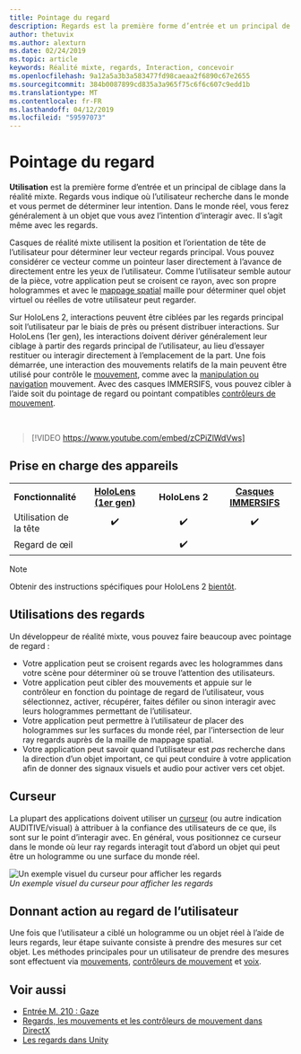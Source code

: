 ```yaml
---
title: Pointage du regard
description: Regards est la première forme d’entrée et un principal de ciblage dans la réalité mixte.
author: thetuvix
ms.author: alexturn
ms.date: 02/24/2019
ms.topic: article
keywords: Réalité mixte, regards, Interaction, concevoir
ms.openlocfilehash: 9a12a5a3b3a583477fd98caeaa2f6890c67e2655
ms.sourcegitcommit: 384b0087899cd835a3a965f75c6f6c607c9edd1b
ms.translationtype: MT
ms.contentlocale: fr-FR
ms.lasthandoff: 04/12/2019
ms.locfileid: "59597073"
---
```

# <a name="gaze"></a>Pointage du regard

**Utilisation** est la première forme d’entrée et un principal de ciblage dans la réalité mixte. Regards vous indique où l’utilisateur recherche dans le monde et vous permet de déterminer leur intention. Dans le monde réel, vous ferez généralement à un objet que vous avez l’intention d’interagir avec. Il s’agit même avec les regards.

Casques de réalité mixte utilisent la position et l’orientation de tête de l’utilisateur pour déterminer leur vecteur regards principal. Vous pouvez considérer ce vecteur comme un pointeur laser directement à l’avance de directement entre les yeux de l’utilisateur. Comme l’utilisateur semble autour de la pièce, votre application peut se croisent ce rayon, avec son propre hologrammes et avec le [mappage spatial](spatial-mapping.md) maille pour déterminer quel objet virtuel ou réelles de votre utilisateur peut regarder.

Sur HoloLens 2, interactions peuvent être ciblées par les regards principal soit l’utilisateur par le biais de près ou présent distribuer interactions.  Sur HoloLens (1er gen), les interactions doivent dériver généralement leur ciblage à partir des regards principal de l’utilisateur, au lieu d’essayer restituer ou interagir directement à l’emplacement de la part. Une fois démarrée, une interaction des mouvements relatifs de la main peuvent être utilisé pour contrôle le [mouvement](gestures.md), comme avec la [manipulation ou navigation](gestures.md#composite-gestures) mouvement. Avec des casques IMMERSIFS, vous pouvez cibler à l’aide soit du pointage de regard ou pointant compatibles [contrôleurs de mouvement](motion-controllers.md).

<br>

>[!VIDEO https://www.youtube.com/embed/zCPiZlWdVws]

## <a name="device-support"></a>Prise en charge des appareils

<table>
<tr>
<th>Fonctionnalité</th><th style="width:150px"> <a href="hololens-hardware-details.md">HoloLens (1er gen)</a></th><th style="width:150px">HoloLens 2</th><th style="width:150px"> <a href="immersive-headset-hardware-details.md">Casques IMMERSIFS</a></th>
</tr><tr>
<td> Utilisation de la tête</td><td style="text-align: center;"> ✔️</td><td style="text-align: center;"> ✔️</td><td style="text-align: center;"> ✔️</td>
</tr><tr>
<td> Regard de œil</td><td></td><td style="text-align: center;">✔️</td><td></td>
</tr>
</table>

> [!NOTE]
> Obtenir des instructions spécifiques pour HoloLens 2 [bientôt](index.md#news-and-notes).


## <a name="uses-of-gaze"></a>Utilisations des regards

Un développeur de réalité mixte, vous pouvez faire beaucoup avec pointage de regard :
* Votre application peut se croisent regards avec les hologrammes dans votre scène pour déterminer où se trouve l’attention des utilisateurs.
* Votre application peut cibler des mouvements et appuie sur le contrôleur en fonction du pointage de regard de l’utilisateur, vous sélectionnez, activer, récupérer, faites défiler ou sinon interagir avec leurs hologrammes permettant de l’utilisateur.
* Votre application peut permettre à l’utilisateur de placer des hologrammes sur les surfaces du monde réel, par l’intersection de leur ray regards auprès de la maille de mappage spatial.
* Votre application peut savoir quand l’utilisateur est *pas* recherche dans la direction d’un objet important, ce qui peut conduire à votre application afin de donner des signaux visuels et audio pour activer vers cet objet.

## <a name="cursor"></a>Curseur

La plupart des applications doivent utiliser un [curseur](cursors.md) (ou autre indication AUDITIVE/visual) à attribuer à la confiance des utilisateurs de ce que, ils sont sur le point d’interagir avec. En général, vous positionnez ce curseur dans le monde où leur ray regards interagit tout d’abord un objet qui peut être un hologramme ou une surface du monde réel.

![Un exemple visuel du curseur pour afficher les regards](images/cursor.jpg)<br>
*Un exemple visuel du curseur pour afficher les regards*

## <a name="giving-action-to-the-users-gaze"></a>Donnant action au regard de l’utilisateur

Une fois que l’utilisateur a ciblé un hologramme ou un objet réel à l’aide de leurs regards, leur étape suivante consiste à prendre des mesures sur cet objet. Les méthodes principales pour un utilisateur de prendre des mesures sont effectuent via [mouvements](gestures.md), [contrôleurs de mouvement](motion-controllers.md) et [voix](voice-input.md).

## <a name="see-also"></a>Voir aussi
* [Entrée M. 210 : Gaze](holograms-210.md)
* [Regards, les mouvements et les contrôleurs de mouvement dans DirectX](gaze,-gestures,-and-motion-controllers-in-directx.md)
* [Les regards dans Unity](gaze-in-unity.md)
